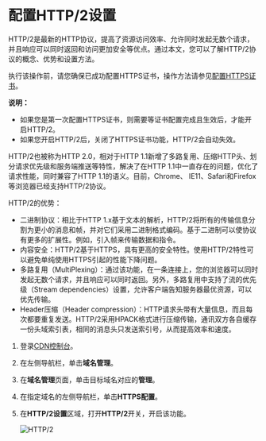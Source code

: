 # 配置HTTP/2设置

HTTP/2是最新的HTTP协议，提高了资源访问效率、允许同时发起无数个请求，并且响应可以同时返回和访问更加安全等优点。通过本文，您可以了解HTTP/2协议的概念、优势和设置方法。

执行该操作前，请您确保已成功配置HTTPS证书，操作方法请参见[配置HTTPS证书](/intl.zh-CN/域名管理/HTTPS配置/配置HTTPS证书.md)。

**说明：**

-   如果您是第一次配置HTTPS证书，则需要等证书配置完成且生效后，才能开启HTTP/2。
-   如果您开启HTTP/2后，关闭了HTTPS证书功能，HTTP/2会自动失效。

HTTP/2也被称为HTTP 2.0，相对于HTTP 1.1新增了多路复用、压缩HTTP头、划分请求优先级和服务端推送等特性，解决了在HTTP 1.1中一直存在的问题，优化了请求性能，同时兼容了HTTP 1.1的语义。目前，Chrome、 IE11、Safari和Firefox等浏览器已经支持HTTP/2协议。

HTTP/2的优势：

-   二进制协议：相比于HTTP 1.x基于文本的解析，HTTP/2将所有的传输信息分割为更小的消息和帧，并对它们采用二进制格式编码。基于二进制可以使协议有更多的扩展性。例如，引入帧来传输数据和指令。
-   内容安全：HTTP/2基于HTTPS，具有更高的安全特性。使用HTTP/2特性可以避免单纯使用HTTPS引起的性能下降问题。
-   多路复用（MultiPlexing）：通过该功能，在一条连接上，您的浏览器可以同时发起无数个请求，并且响应可以同时返回。另外，多路复用中支持了流的优先级（Stream dependencies）设置，允许客户端告知服务器最优资源，可以优先传输。
-   Header压缩（Header compression）：HTTP请求头带有大量信息，而且每次都要重复发送。HTTP/2采用HPACK格式进行压缩传输，通讯双方各自缓存一份头域索引表，相同的消息头只发送索引号，从而提高效率和速度。

1.  登录[CDN控制台](https://cdn.console.aliyun.com)。

2.  在左侧导航栏，单击**域名管理**。

3.  在**域名管理**页面，单击目标域名对应的**管理**。

4.  在指定域名的左侧导航栏，单击**HTTPS配置**。

5.  在**HTTP/2设置**区域，打开**HTTP/2**开关，开启该功能。

    ![HTTP/2](https://static-aliyun-doc.oss-accelerate.aliyuncs.com/assets/img/zh-CN/9626219951/p47106.png)



